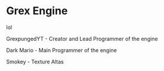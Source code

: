 # Grex Engine

lol

GrexpungedYT - Creator and Lead Programmer of the engine

Dark Mario  -  Main Programmer of the engine

Smokey - Texture Altas
